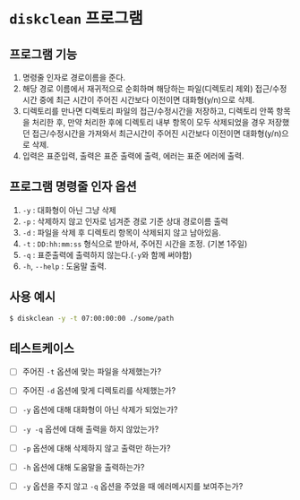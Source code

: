 # `diskclean` 프로그램

## 프로그램 기능

1. 명령줄 인자로 경로이름을 준다.
2. 해당 경로 이름에서 재귀적으로 순회하며 해당하는 파일(디렉토리 제외) 접근/수정 시간 중에 최근 시간이 주어진 시간보다 이전이면 대화형(y/n)으로 삭제.
3. 디렉토리를 만나면 디렉토리 파일의 접근/수정시간을 저장하고, 디렉토리 안쪽 항목을 처리한 후, 만약 처리한 후에 디렉토리 내부 항목이 모두 삭제되었을 경우 저장했던 접근/수정시간을 가져와서 최근시간이 주어진 시간보다 이전이면 대화형(y/n)으로 삭제.
4. 입력은 표준입력, 출력은 표준 출력에 출력, 에러는 표준 에러에 출력.

## 프로그램 명령줄 인자 옵션

1. `-y` : 대화형이 아닌 그냥 삭제
2. `-p` : 삭제하지 않고 인자로 넘겨준 경로 기준 상대 경로이름 출력
3. `-d` : 파일을 삭제 후 디렉토리 항목이 삭제되지 않고 남아있음.
4. `-t` : `DD:hh:mm:ss` 형식으로 받아서, 주어진 시간을 조정. (기본 1주일)
5. `-q` : 표준출력에 출력하지 않는다.(`-y`와 함께 써야함)
6. `-h`, `--help` : 도움말 출력.

## 사용 예시

```bash
$ diskclean -y -t 07:00:00:00 ./some/path
```

## 테스트케이스

- [ ] 주어진 `-t` 옵션에 맞는 파일을 삭제했는가?
- [ ] 주어진 `-d` 옵션에 맞게 디렉토리를 삭제했는가?
- [ ] `-y` 옵션에 대해 대화형이 아닌 삭제가 되었는가?
- [ ] `-y -q` 옵션에 대해 출력을 하지 않았는가?
- [ ] `-p` 옵션에 대해 삭제하지 않고 출력만 하는가?
- [ ] `-h` 옵션에 대해 도움말을 출력하는가?
- [ ] `-y` 옵션을 주지 않고 `-q` 옵션을 주었을 때 에러메시지를 보여주는가?

